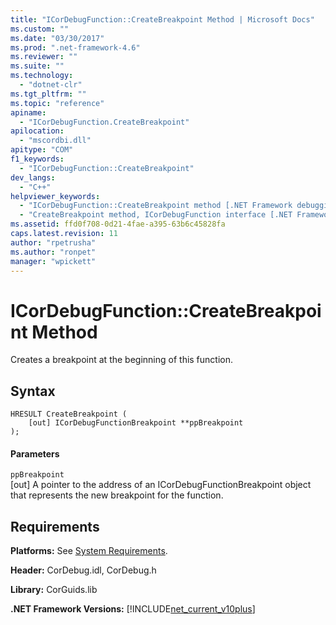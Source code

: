 ```yaml
---
title: "ICorDebugFunction::CreateBreakpoint Method | Microsoft Docs"
ms.custom: ""
ms.date: "03/30/2017"
ms.prod: ".net-framework-4.6"
ms.reviewer: ""
ms.suite: ""
ms.technology: 
  - "dotnet-clr"
ms.tgt_pltfrm: ""
ms.topic: "reference"
apiname: 
  - "ICorDebugFunction.CreateBreakpoint"
apilocation: 
  - "mscordbi.dll"
apitype: "COM"
f1_keywords: 
  - "ICorDebugFunction::CreateBreakpoint"
dev_langs: 
  - "C++"
helpviewer_keywords: 
  - "ICorDebugFunction::CreateBreakpoint method [.NET Framework debugging]"
  - "CreateBreakpoint method, ICorDebugFunction interface [.NET Framework debugging]"
ms.assetid: ffd0f708-0d21-4fae-a395-63b6c45828fa
caps.latest.revision: 11
author: "rpetrusha"
ms.author: "ronpet"
manager: "wpickett"
---
```

# ICorDebugFunction::CreateBreakpoint Method
Creates a breakpoint at the beginning of this function.  
  
## Syntax  
  
```  
HRESULT CreateBreakpoint (  
    [out] ICorDebugFunctionBreakpoint **ppBreakpoint  
);  
```  
  
#### Parameters  
 `ppBreakpoint`  
 [out] A pointer to the address of an ICorDebugFunctionBreakpoint object that represents the new breakpoint for the function.  
  
## Requirements  
 **Platforms:** See [System Requirements](../../../../docs/framework/getting-started/system-requirements.md).  
  
 **Header:** CorDebug.idl, CorDebug.h  
  
 **Library:** CorGuids.lib  
  
 **.NET Framework Versions:** [!INCLUDE[net_current_v10plus](../../../../includes/net-current-v10plus-md.md)]